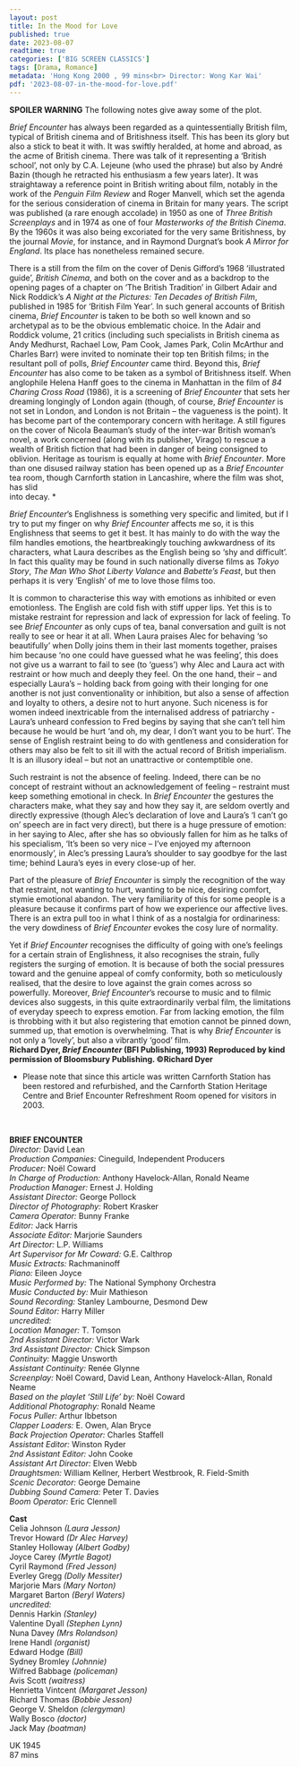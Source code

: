 ```yaml
---
layout: post
title: In the Mood for Love
published: true
date: 2023-08-07
readtime: true
categories: ['BIG SCREEN CLASSICS']
tags: [Drama, Romance]
metadata: 'Hong Kong 2000 , 99 mins<br> Director: Wong Kar Wai'
pdf: '2023-08-07-in-the-mood-for-love.pdf'
---
```

**SPOILER WARNING** The following notes give away some of the plot.

_Brief Encounter_ has always been regarded as a quintessentially British film, typical of British cinema and of Britishness itself. This has been its glory but also a stick to beat it with. It was swiftly heralded, at home and abroad, as the acme of British cinema. There was talk of it representing a ‘British school’, not only by C.A. Lejeune (who used the phrase) but also by André Bazin (though he retracted his enthusiasm a few years later). It was straightaway a reference point in British writing about film, notably in the work of the _Penguin Film Review_ and Roger Manvell, which set the agenda for the serious consideration of cinema in Britain for many years. The script was published (a rare enough accolade) in 1950 as one of _Three British Screenplays_ and in 1974 as one of four _Masterworks of the British Cinema_. By the 1960s it was also being excoriated for the very same Britishness, by the journal _Movie_, for instance, and in Raymond Durgnat’s book _A Mirror for England_. Its place has nonetheless remained secure.

There is a still from the film on the cover of Denis Gifford’s 1968 ‘illustrated guide’, _British Cinema_, and both on the cover and as a backdrop to the opening pages of a chapter on ‘The British Tradition’ in Gilbert Adair and Nick Roddick’s _A Night at the Pictures: Ten Decades of British Film_, published in 1985 for ‘British Film Year’. In such general accounts of British cinema, _Brief_ _Encounter_ is taken to be both so well known and so archetypal as to be the obvious emblematic choice. In the Adair and Roddick volume, 21 critics (including such specialists in British cinema as Andy Medhurst, Rachael Low, Pam Cook, James Park, Colin McArthur and Charles Barr) were invited to nominate their top ten British films; in the resultant poll of polls, _Brief Encounter_ came third. Beyond this, _Brief Encounter_ has also come to be taken as a symbol of Britishness itself. When anglophile Helena Hanff goes to the cinema in Manhattan in the film of _84 Charing_ _Cross Road_ (1986), it is a screening of _Brief Encounter_ that sets her dreaming longingly of London again (though, of course, _Brief Encounter_ is not set in London, and London is not Britain – the vagueness is the point). It has become part of the contemporary concern with heritage. A still figures on the cover of Nicola Beauman’s study of the inter-war British woman’s novel, a work concerned (along with its publisher, Virago) to rescue a wealth of British fiction that had been in danger of being consigned to oblivion. Heritage as tourism is equally at home with _Brief Encounter_. More than one disused railway station has been opened up as a _Brief Encounter_ tea room, though Carnforth station in Lancashire, where the film was shot, has slid  
into decay. *

_Brief Encounter_’s Englishness is something very specific and limited, but if I try to put my finger on why _Brief Encounter_ affects me so, it is this Englishness that seems to get it best. It has mainly to do with the way the film handles emotions, the heartbreakingly touching awkwardness of its characters, what Laura describes as the English being so ‘shy and difficult’. In fact this quality may be found in such nationally diverse films as _Tokyo Story_, _The Man Who Shot Liberty Valance_ and _Babette’s Feast_, but then perhaps it is very ‘English’ of me to love those films too.

It is common to characterise this way with emotions as inhibited or even emotionless. The English are cold fish with stiff upper lips. Yet this is to mistake restraint for repression and lack of expression for lack of feeling. To see _Brief Encounter_ as only cups of tea, banal conversation and guilt is not really to see or hear it at all. When Laura praises Alec for behaving ‘so beautifully’ when Dolly joins them in their last moments together, praises him because ‘no one could have guessed what he was feeling’, this does not give us a warrant to fail to see (to ‘guess’) why Alec and Laura act with restraint or how much and deeply they feel. On the one hand, their – and especially Laura’s – holding back from going with their longing for one another is not just conventionality or inhibition, but also a sense of affection and loyalty to others, a desire not to hurt anyone. Such niceness is for women indeed inextricable from the internalised address of patriarchy - Laura’s unheard confession to Fred begins by saying that she can’t tell him because he would be hurt ‘and oh, my dear, I don’t want you to be hurt’. The sense of English restraint being to do with gentleness and consideration for others may also be felt to sit ill with the actual record of British imperialism. It is an illusory ideal – but not an unattractive or contemptible one.

Such restraint is not the absence of feeling. Indeed, there can be no concept of restraint without an acknowledgement of feeling – restraint must keep something emotional in check. In _Brief Encounter_ the gestures the characters make, what they say and how they say it, are seldom overtly and directly expressive (though Alec’s declaration of love and Laura’s ‘I can’t go on’ speech are in fact very direct), but there is a huge pressure of emotion: in her saying to Alec, after she has so obviously fallen for him as he talks of his specialism, ‘It’s been so very nice – I’ve enjoyed my afternoon enormously’, in Alec’s pressing Laura’s shoulder to say goodbye for the last time; behind Laura’s eyes in every close-up of her.

Part of the pleasure of _Brief Encounter_ is simply the recognition of the way that restraint, not wanting to hurt, wanting to be nice, desiring comfort, stymie emotional abandon. The very familiarity of this for some people is a pleasure because it confirms part of how we experience our affective lives. There is an extra pull too in what I think of as a nostalgia for ordinariness: the very dowdiness of _Brief_ _Encounter_ evokes the cosy lure of normality.

Yet if _Brief Encounter_ recognises the difficulty of going with one’s feelings for a certain strain of Englishness, it also recognises the strain, fully registers the surging of emotion. It is because of both the social pressures toward and the genuine appeal of comfy conformity, both so meticulously realised, that the desire to love against the grain comes across so powerfully. Moreover, _Brief Encounter_’s recourse to music and to filmic devices also suggests, in this quite extraordinarily verbal film, the limitations of everyday speech to express emotion. Far from lacking emotion, the film is throbbing with it but also registering that emotion cannot be pinned down, summed up, that emotion is overwhelming. That is why _Brief Encounter_ is not only a ‘lovely’, but also a vibrantly ‘good’ film.  
**Richard Dyer, _Brief Encounter_ (BFI Publishing, 1993) Reproduced by kind permission of Bloomsbury Publishing. ©Richard Dyer**

* Please note that since this article was written Carnforth Station has been restored and refurbished, and the Carnforth Station Heritage Centre and Brief Encounter Refreshment Room opened for visitors in 2003.  
<br>

**BRIEF ENCOUNTER**  
_Director:_ David Lean  
_Production Companies:_ Cineguild, Independent Producers  
_Producer:_ Noël Coward  
_In Charge of Production:_ Anthony Havelock-Allan, Ronald Neame  
_Production Manager:_ Ernest J. Holding  
_Assistant Director:_ George Pollock  
_Director of Photography:_ Robert Krasker  
_Camera Operator:_ Bunny Franke  
_Editor:_ Jack Harris  
_Associate Editor:_ Marjorie Saunders  
_Art Director:_ L.P. Williams  
_Art Supervisor for Mr Coward:_ G.E. Calthrop  
_Music Extracts:_ Rachmaninoff  
_Piano:_ Eileen Joyce  
_Music Performed by:_ The National Symphony Orchestra  
_Music Conducted by:_ Muir Mathieson  
_Sound Recording:_ Stanley Lambourne, Desmond Dew  
_Sound Editor:_ Harry Miller  
_uncredited:_  
_Location Manager:_ T. Tomson  
_2nd Assistant Director:_ Victor Wark  
_3rd Assistant Director:_ Chick Simpson  
_Continuity:_ Maggie Unsworth  
_Assistant Continuity:_ Renée Glynne  
_Screenplay:_ Noël Coward, David Lean, Anthony Havelock-Allan, Ronald Neame  
_Based on the playlet ‘Still Life’ by:_ Noël Coward  
_Additional Photography:_ Ronald Neame  
_Focus Puller:_ Arthur Ibbetson  
_Clapper Loaders:_ E. Owen, Alan Bryce  
_Back Projection Operator:_ Charles Staffell  
_Assistant Editor:_ Winston Ryder  
_2nd Assistant Editor:_ John Cooke  
_Assistant Art Director:_ Elven Webb  
_Draughtsmen:_ William Kellner, Herbert Westbrook, R. Field-Smith  
_Scenic Decorator:_ George Demaine  
_Dubbing Sound Camera:_ Peter T. Davies  
_Boom Operator:_ Eric Clennell  

**Cast**  
Celia Johnson _(Laura Jesson)_  
Trevor Howard _(Dr Alec Harvey)_  
Stanley Holloway _(Albert Godby)_  
Joyce Carey _(Myrtle Bagot)_  
Cyril Raymond _(Fred Jesson)_  
Everley Gregg _(Dolly Messiter)_  
Marjorie Mars _(Mary Norton)_  
Margaret Barton _(Beryl Waters)_  
_uncredited:_  
Dennis Harkin _(Stanley)_  
Valentine Dyall _(Stephen Lynn)_  
Nuna Davey _(Mrs Rolandson)_  
Irene Handl _(organist)_  
Edward Hodge _(Bill)_  
Sydney Bromley _(Johnnie)_  
Wilfred Babbage _(policeman)_  
Avis Scott _(waitress)_  
Henrietta Vintcent _(Margaret Jesson)_  
Richard Thomas _(Bobbie Jesson)_  
George V. Sheldon _(clergyman)_  
Wally Bosco _(doctor)_  
Jack May _(boatman)_  

UK 1945  
87 mins  
<!--stackedit_data:
eyJoaXN0b3J5IjpbLTIxMDM5NiwtODUxMzIxODgsMTY2NjM4MD
E4NywtMTIyMDkxODI2OF19
-->